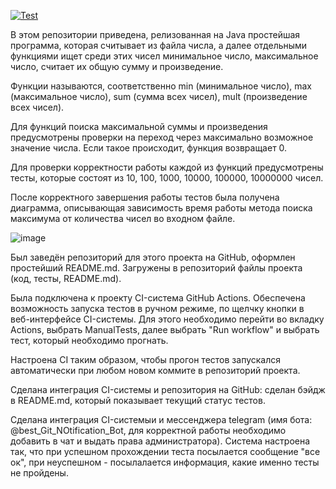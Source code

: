 [![Test](https://github.com/nibleo/TZ_2/actions/workflows/main.yml/badge.svg)](https://github.com/nibleo/TZ_2/actions/workflows/main.yml)

В этом репозитории приведена, релизованная на Java простейшая программа, которая считывает из файла числа, а далее отдельными функциями ищет среди этих чисел минимальное число, максимальное число, считает их общую сумму и произведение.

Функции называются, соответственно min (минимальное число), max (максимальное число), sum (сумма всех чисел), mult (произведение всех чисел).

Для функций поиска максимальной суммы и произведения предусмотрены проверки на переход через максимально возможное значение числа. Если такое происходит, функция возвращает 0.

Для проверки корректности работы каждой из функций предусмотрены тесты, которые состоят из 10, 100, 1000, 10000, 100000, 10000000 чисел.

После корректного завершения работы тестов была получена диаграмма, описывающая зависимость время работы метода поиска максимума от количества чисел во входном файле.

![image](https://github.com/nibleo/TZ_2/assets/167456991/76d6df05-6b8b-4ea5-ae4f-85348a3af7bf)

Был заведён репозиторий для этого проекта на GitHub, оформлен простейший README.md. Загружены в репозиторий файлы проекта (код, тесты, README.md).

Была подключена к проекту CI-система GitHub Actions. Обеспечена возможность запуска тестов в ручном режиме, по щелчку кнопки в веб-интерфейсе CI-системы. Для этого необходимо перейти во вкладку Actions, выбрать ManualTests, далее выбрать "Run workflow" и выбрать тест, который необходимо прогнать.

Настроена CI таким образом, чтобы прогон тестов запускался автоматически при любом новом коммите в репозиторий проекта.

Сделана интеграция CI-системы и репозитория на GitHub: сделан бэйдж в README.md, который показывает текущий статус тестов.

Сделана интеграция CI-системыи и мессенджера telegram (имя бота: @best_Git_NOtification_Bot, для корректной работы необходимо добавить в чат и выдать права администратора). Система настроена так, что при успешном прохождении теста посылается сообщение "все ок", при неуспешном - посылалается информация, какие именно тесты не пройдены.
